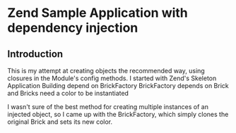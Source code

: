 Zend Sample Application with dependency injection
=======================

Introduction
------------
This is my attempt at creating objects the recommended way, using closures in the Module's config methods. I started with Zend's Skeleton Application
Building depend on BrickFactory 
BrickFactory depends on Brick
and Bricks need a color to be instantiated

I wasn't sure of the best method for creating multiple instances of an injected object, so I came up with the BrickFactory, which simply clones the original Brick and sets its new color. 
